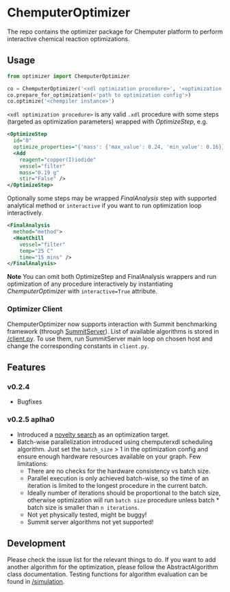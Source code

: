 # ChemputerOptimizer

The repo contains the optimizer package for Chemputer platform to perform interactive chemical reaction optimizations.

## Usage

```python
from optimizer import ChemputerOptimizer

co = ChemputerOptimizer('<xdl optimization procedure>', '<optimization graph>')
co.prepare_for_optimization(<'path to optimization config'>)
co.optimize('<chempiler instance>')
```

`<xdl optimization procedure>` is any valid `.xdl` procedure with some steps (targeted as optimization parameters) wrapped with *OptimizeStep*, e.g.
```xml
<OptimizeStep
  id="0"
  optimize_properties="{'mass': {'max_value': 0.24, 'min_value': 0.16}}">
  <Add
    reagent="copper(I)iodide"
    vessel="filter"
    mass="0.19 g"
    stir="False" />
</OptimizeStep>
```
Optionally some steps may be wrapped *FinalAnalysis* step with supported analytical method or `interactive` if you want to run optimization loop interactively.
```xml
<FinalAnalysis
  method="method">
  <HeatChill
    vessel="filter"
    temp="25 C"
    time="15 mins" />
</FinalAnalysis>
```

**Note**
You can omit both OptimizeStep and FinalAnalysis wrappers and run optimization of any procedure interactively by instantiating *ChemputerOptimizer* with `interactive=True` attribute.

### Optimizer Client
ChemputerOptimizer now supports interaction with  Summit benchmarking framework (through [SummitServer](https://gitlab.com/croningroup/personal/ail/summitserver)). List of available algorithms is stored in [/client.py](/chemputeroptimizer/utils/client.py). To use them, run SummitServer main loop on chosen host and change the corresponding constants in `client.py`.

## Features

### v0.2.4

* Bugfixes

### v0.2.5 aplha0

* Introduced a [novelty search](chemputeroptimizer\utils\novelty_search.md) as an optimization target.
* Batch-wise parallelization introduced using chemputerxdl scheduling algorithm. Just set the `batch_size` > 1 in the optimization config and ensure enough hardware resources available on your graph. Few limitations:
  * There are no checks for the hardware consistency vs batch size.
  * Parallel execution is only achieved batch-wise, so the time of an iteration is limited to the longest procedure in the current batch.
  * Ideally number of iterations should be proportional to the batch size, otherwise optimization will run `batch size` procedure unless batch * batch size is smaller than `n iterations`.
  * Not yet physically tested, might be buggy!
  * Summit server algorithms not yet supported!

## Development

Please check the issue list for the relevant things to do.
If you want to add another algorithm for the optimization, please follow the AbstractAlgorithm class documentation. Testing functions for algorithm evaluation can be found in [/simulation](/tests/simulations/).
